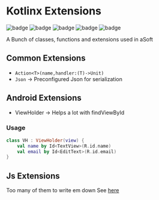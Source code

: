 # Kotlinx Extensions

![badge][badge-maven] ![badge][badge-mpp] ![badge][badge-android] ![badge][badge-js] ![badge][badge-jvm]

A Bunch of classes, functions and extensions used in aSoft

## Common Extensions

- `Action<T>(name,handler:(T)->Unit)`
- `Json` -> Preconfigured Json for serialization

## Android Extensions

- ViewHolder -> Helps a lot with findViewById

### Usage

```kotlin
class VH : ViewHolder(view) {
    val name by Id<TextView>(R.id.name)
    val email by Id<EditText>(R.id.email)
}
```

## Js Extensions

Too many of them to write em down
See [here](https://github.com/aSoft-Ltd/kotlinx-extensions/tree/master/src/jsMain/kotlin/tz/co/asoft)

[badge-maven]: https://img.shields.io/maven-central/v/tz.co.asoft/kotlinx-extensions-core/0.0.21?style=flat

[badge-mpp]: https://img.shields.io/badge/kotlin-multiplatform-blue?style=flat

[badge-android]: http://img.shields.io/badge/platform-android-brightgreen.svg?style=flat

[badge-js]: http://img.shields.io/badge/platform-js-yellow.svg?style=flat

[badge-jvm]: http://img.shields.io/badge/platform-jvm-orange.svg?style=flat
